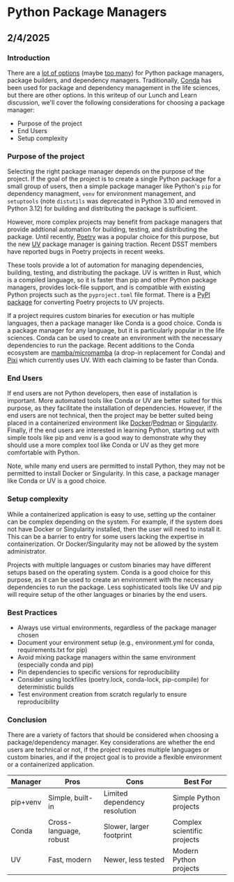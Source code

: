 # Python Package Managers

## 2/4/2025

### Introduction

There are a [lot of options](https://chadsmith.dev/python-packaging/) (maybe [too many](https://dublog.net/blog/so-many-python-package-managers/)) for Python package managers, package builders, and dependency managers. Traditionally, [Conda](https://anaconda.org/anaconda/conda) has been used for package and dependency management in the life sciences, but there are other options. In this writeup of our Lunch and Learn discussion, we'll cover the following considerations for choosing a package manager:

- Purpose of the project
- End Users
- Setup complexity

### Purpose of the project

Selecting the right package manager depends on the purpose of the project. If the goal of the project is to create a single Python package for a small group of users, then a simple package manager like Python's  `pip` for dependency managment, `venv` for environment management, and `setuptools` (note `distutils` was deprecated in Python 3.10 and removed in Python 3.12) for building and distributing the package is sufficient.

However, more complex projects may benefit from package managers that provide addtional automation for building, testing, and distributing the package. Until recently, [Poetry](https://python-poetry.org/) was a popular choice for this purpose, but the new [UV](https://docs.astral.sh/uv/intro/) package manager is gaining traction. Recent DSST members have reported bugs in Poetry projects in recent weeks.

 These tools provide a lot of automation for managing dependencies, building, testing, and distributing the package. UV is written in Rust, which is a compiled language, so it is faster than pip and other Python package managers, provides lock-file support, and is compatible with existing Python projects such as the `pyproject.toml` file format. There is a [PyPI package](https://pypi.org/project/poetry-to-uv/) for converting Poetry projects to UV projects.

If a project requires custom binaries for execution or has multiple languages, then a package manager like Conda is a good choice. Conda is a package manager for any language, but it is particularly popular in the life sciences. Conda can be used to create an environment with the necessary dependencies to run the package. Recent additions to the Conda ecosystem are [mamba/micromamba](https://mamba.readthedocs.io/en/latest/) (a drop-in replacement for Conda) and [Pixi](https://prefix.dev/) which currently uses UV. With each claiming to be faster than Conda.

### End Users

If end users are not Python developers, then ease of installation is important. More automated tools like Conda or UV are better suited for this purpose, as they facilitate the installation of dependencies. However, if the end users are not technical, then the project may be better suited being placed in a containerized environment like [Docker](https://www.docker.com/)/[Podman](https://podman.io/) or [Singularity](https://sylabs.io/singularity/). Finally, if the end users are interested in learning Python, starting out with simple tools like pip and venv is a good way to demonstrate why they should use a more complex tool like Conda or UV as they get more comfortable with Python.

Note, while many end users are permitted to install Python, they may not be permitted to install Docker or Singularity. In this case, a package manager like Conda or UV is a good choice.

### Setup complexity

While a containerized application is easy to use, setting up the container can be complex depending on the system. For example, if the system does not have Docker or Singularity installed, then the user will need to install it. This can be a barrier to entry for some users lacking the expertise in containerization. Or Docker/Singularity may not be allowed by the system administrator.

Projects with multiple languages or custom binaries may have different setups based on the operating system. Conda is a good choice for this purpose, as it can be used to create an environment with the necessary dependencies to run the package. Less sophisticated tools like UV and pip will require setup of the other languages or binaries by the end users.

### Best Practices

- Always use virtual environments, regardless of the package manager chosen
- Document your environment setup (e.g., environment.yml for conda, requirements.txt for pip)
- Avoid mixing package managers within the same environment (especially conda and pip)
- Pin dependencies to specific versions for reproducibility
- Consider using lockfiles (poetry.lock, conda-lock, pip-compile) for deterministic builds
- Test environment creation from scratch regularly to ensure reproducibility

### Conclusion

There are a variety of factors that should be considered when choosing a package/dependency manager. Key considerations are whether the end users are technical or not, if the project requires multiple languages or custom binaries, and if the project goal is to provide a flexible environment or a containerized application.

| Manager | Pros | Cons | Best For |
|---------|------|------|-----------|
| pip+venv | Simple, built-in | Limited dependency resolution | Simple Python projects |
| Conda | Cross-language, robust | Slower, larger footprint | Complex scientific projects |
| UV | Fast, modern | Newer, less tested | Modern Python projects |

